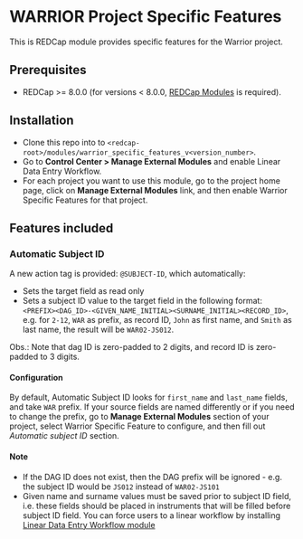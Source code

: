 # WARRIOR Project Specific Features
This is REDCap module provides specific features for the Warrior project.

## Prerequisites
- REDCap >= 8.0.0 (for versions < 8.0.0, [REDCap Modules](https://github.com/vanderbilt/redcap-external-modules) is required).

## Installation
- Clone this repo into to `<redcap-root>/modules/warrior_specific_features_v<version_number>`.
- Go to **Control Center > Manage External Modules** and enable Linear Data Entry Workflow.
- For each project you want to use this module, go to the project home page, click on **Manage External Modules** link, and then enable Warrior Specific Features for that project.

## Features included

### Automatic Subject ID
A new action tag is provided: `@SUBJECT-ID`, which automatically:
- Sets the target field as read only
- Sets a subject ID value to the target field in the following format: `<PREFIX><DAG_ID>-<GIVEN_NAME_INITIAL><SURNAME_INITIAL><RECORD_ID>`, e.g. for `2-12`, `WAR` as prefix, as record ID, `John` as first name, and `Smith` as last name, the result will be `WAR02-JS012`.

Obs.: Note that dag ID is zero-padded to 2 digits, and record ID is zero-padded to 3 digits.

#### Configuration
By default, Automatic Subject ID looks for `first_name` and `last_name` fields, and take `WAR` prefix. If your source fields are named differently or if you need to change the prefix, go to  **Manage External Modules** section of your project, select Warrior Specific Feature to configure, and then fill out _Automatic subject ID_ section.

#### Note
- If the DAG ID does not exist, then the DAG prefix will be ignored - e.g. the subject ID would be `JS012` instead of `WAR02-JS101`
- Given name and surname values must be saved prior to subject ID field, i.e. these fields should be placed in instruments that will be filled before subject ID field. You can force users to a linear workflow by installing [Linear Data Entry Workflow module](https://github.com/ctsit/linear_data_entry_workflow)
